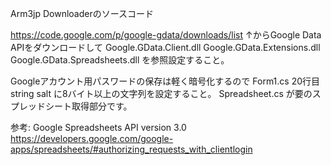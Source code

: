 Arm3jp Downloaderのソースコード

https://code.google.com/p/google-gdata/downloads/list
↑からGoogle Data APIをダウンロードして
Google.GData.Client.dll
Google.GData.Extensions.dll
Google.GData.Spreadsheets.dll
を参照設定すること。

Googleアカウント用パスワードの保存は軽く暗号化するので
Form1.cs 20行目 string salt に8バイト以上の文字列を設定すること。
Spreadsheet.cs が要のスプレッドシート取得部分です。

参考: Google Spreadsheets API version 3.0
https://developers.google.com/google-apps/spreadsheets/#authorizing_requests_with_clientlogin
